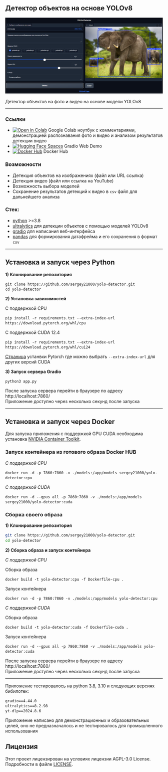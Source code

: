 
## Детектор объектов на основе YOLOv8


<div align="center">

![App interface](./screenshots/yolo_detector_main_screen.png)

</div>

Детектор объектов на фото и видео на основе модели YOLOv8


---
### Ссылки
- [![Open in Colab](https://img.shields.io/static/v1?message=Open%20in%20Colab&logo=googlecolab&labelColor=5c5c5c&color=0f80c1&label=%20)](https://colab.research.google.com/github/sergey21000/yolo-detector/blob/main/YOLO_Gradio_App_Docker.ipynb) Google Colab ноутбук с комментариями, демонстрацией распознавания фото и видео и анализом результатов детекции видео 
- [![Hugging Face Spaces](https://img.shields.io/badge/%F0%9F%A4%97%20Hugging%20Face-Spaces-yellow)](https://huggingface.co/spaces/sergey21000/yolo-detector) Gradio Web Demo
- [![Docker Hub](https://img.shields.io/badge/Docker-Hub-blue?logo=docker)](https://hub.docker.com/r/sergey21000/yolo-detector) Docker Hub 


### Возможности
- Детекция объектов на изображениях (файл или URL ссылка)
- Детекция видео (файл или ссылка на YouTube)
- Возможность выбора моделей
- Сохранение результатов детекций к видео в `csv` файл для дальнейшего анализа


### Стек:
- [python](https://www.python.org/) >=3.8
- [ultralytics](https://github.com/ultralytics/ultralytics) для детекции объектов с помощью моделей YOLOv8
- [gradio](https://github.com/gradio-app/gradio) для написания веб-интерфейса
- [pandas](https://github.com/pandas-dev/pandas) для формирования датафрейма и его сохранения в формат `csv`

---
## **Установка и запуск через Python**

**1) Клонирование репозитория**  

```
git clone https://github.com/sergey21000/yolo-detector.git
cd yolo-detector
```

**2) Установка зависимостей**  

С поддержкой CPU
```
pip install -r requirements.txt --extra-index-url https://download.pytorch.org/whl/cpu
```

С поддержкой CUDA 12.4
```
pip install -r requirements.txt --extra-index-url https://download.pytorch.org/whl/cu124
```
[Страница](https://pytorch.org/get-started/locally/#start-locally) устанвки Pytorch где можно выбрать `--extra-index-url` для других версий CUDA

**3) Запуск сервера Gradio**  
```
python3 app.py
```
После запуска сервера перейти в браузере по адресу http://localhost:7860/  
Приложение доступно через несколько секунд после запуска

---
## **Установка и запуск через Docker**

Для запуска приложения с поддержкой GPU CUDA необходима установка [NVIDIA Container Toolkit](https://docs.nvidia.com/datacenter/cloud-native/container-toolkit/latest/install-guide.html#installation).


### Запуск контейнера из готового образа Docker HUB

*С поддержкой CPU*
```
docker run -d -p 7860:7860 -v ./models:/app/models sergey21000/yolo-detector:cpu
```

*С поддержкой CUDA*
```
docker run -d --gpus all -p 7860:7860 -v ./models:/app/models sergey21000/yolo-detector:cuda
```


### Сборка своего образа

**1) Клонирование репозитория**  
```bash
git clone https://github.com/sergey21000/yolo-detector.git
cd yolo-detector
```

**2) Сборка образа и запуск контейнера**

*С поддержкой CPU*

Сборка образа
```
docker build -t yolo-detector:cpu -f Dockerfile-cpu .
```

Запуск контейнера
```
docker run -d -p 7860:7860 -v ./models:/app/models yolo-detector:cpu
```

*С поддержкой CUDA*

Сборка образа
```
docker build -t yolo-detector:cuda -f Dockerfile-cuda .
```

Запуск контейнера
```
docker run -d --gpus all -p 7860:7860 -v ./models:/app/models yolo-detector:cuda
```

После запуска сервера перейти в браузере по адресу http://localhost:7860/  
Приложение доступно через несколько секунд после запуска

---

Приложение тестировалось на python 3.8, 3.10 и следующих версиях бибилотек:  
```
gradio==4.44.0
ultralytics==8.2.98
yt-dlp==2024.8.6
```

Приложение написано для демонстрационных и образовательных целей, оно не предназначалось и не тестировалось для промышленного использования

## Лицензия

Этот проект лицензирован на условиях лицензии AGPL-3.0 License. Подробности в файле [LICENSE](./LICENSE).

